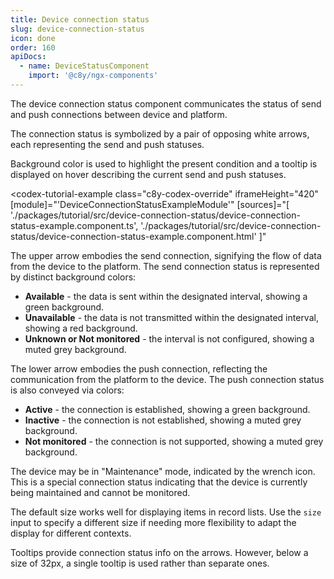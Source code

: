```yaml
---
title: Device connection status
slug: device-connection-status
icon: done
order: 160
apiDocs:
  - name: DeviceStatusComponent
    import: '@c8y/ngx-components'
---
```

<!-- markdownlint-disable MD025 -->
<!-- markdownlint-disable MD033 -->
<!-- markdownlint-disable MD051 -->

The device connection status component communicates the status of send and push connections between device and platform.

The connection status is symbolized by a pair of opposing white arrows, each representing the send and
push statuses.

Background color is used to highlight the present condition and a tooltip is displayed on hover
describing the current send and push statuses.

<codex-tutorial-example
    class="c8y-codex-override"
    iframeHeight="420"
    [module]="'DeviceConnectionStatusExampleModule'"
    [sources]="[
        './packages/tutorial/src/device-connection-status/device-connection-status-example.component.ts',
        './packages/tutorial/src/device-connection-status/device-connection-status-example.component.html'
      ]"
></codex-tutorial-example>


The upper arrow embodies the send connection, signifying the flow of data from the device to the
platform. The send connection status is represented by distinct background colors:

- **Available** - the data is sent within the designated interval, showing a green background.
- **Unavailable** - the data is not transmitted within the designated interval, showing a red background.
- **Unknown or Not monitored** - the interval is not configured, showing a muted grey background.

The lower arrow embodies the push connection, reflecting the communication from
the platform to the device. The push connection status is also conveyed via colors:

- **Active** - the connection is established, showing a green background.
- **Inactive** - the connection is not established, showing a muted grey background.
- **Not monitored** - the connection is not supported, showing a muted grey background.

The device may be in "Maintenance" mode, indicated by the wrench icon. This is a special connection
status indicating that the device is currently being maintained and cannot be monitored.

The default size works well for displaying items in record lists. Use the `size` input to
specify a different size if needing more flexibility to adapt the display for different contexts.

Tooltips provide connection status info on the arrows. However, below a size of 32px, a single
tooltip is used rather than separate ones.
